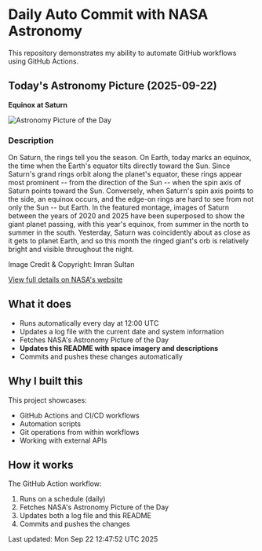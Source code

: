 # Daily Auto Commit with NASA Astronomy
This repository demonstrates my ability to automate GitHub workflows using GitHub Actions.

## Today's Astronomy Picture (2025-09-22)
**Equinox at Saturn**

![Astronomy Picture of the Day](https://apod.nasa.gov/apod/image/2509/Saturn6Years_Sultan_960.jpg)

### Description
On Saturn, the rings tell you the season.  On Earth, today marks an equinox, the time when the Earth's equator tilts directly toward the Sun.  Since Saturn's grand rings orbit along the planet's equator, these rings appear most prominent -- from the direction of the Sun -- when the spin axis of Saturn points toward the Sun.  Conversely, when Saturn's spin axis points to the side, an equinox occurs, and the edge-on rings are hard to see from not only the Sun -- but Earth.  In the featured montage, images of Saturn between the years of 2020 and 2025 have been superposed to show the giant planet passing, with this year's equinox, from summer in the north to summer in the south.  Yesterday, Saturn was coincidently about as close as it gets to planet Earth, and so this month the ringed giant's orb is relatively bright and visible throughout the night.

Image Credit & Copyright: 
Imran Sultan

[View full details on NASA's website](https://apod.nasa.gov/apod/astropix.html)

## What it does
- Runs automatically every day at 12:00 UTC
- Updates a log file with the current date and system information
- Fetches NASA's Astronomy Picture of the Day
- **Updates this README with space imagery and descriptions**
- Commits and pushes these changes automatically

## Why I built this
This project showcases:
- GitHub Actions and CI/CD workflows
- Automation scripts
- Git operations from within workflows
- Working with external APIs

## How it works
The GitHub Action workflow:
1. Runs on a schedule (daily)
2. Fetches NASA's Astronomy Picture of the Day
3. Updates both a log file and this README
4. Commits and pushes the changes

Last updated: Mon Sep 22 12:47:52 UTC 2025
